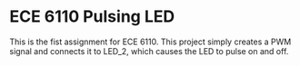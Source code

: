 # ECE 6110 Pulsing LED
 This is the fist assignment for ECE 6110. This project simply creates a PWM signal and connects it to LED_2, which causes the LED to pulse on and off.
